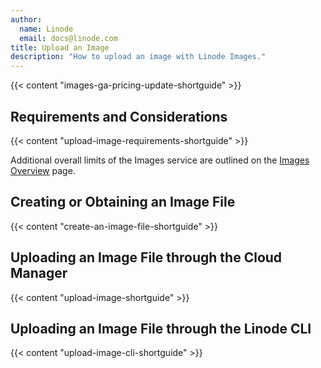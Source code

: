 ```yaml
---
author:
  name: Linode
  email: docs@linode.com
title: Upload an Image
description: "How to upload an image with Linode Images."
---
```


{{< content "images-ga-pricing-update-shortguide" >}}

## Requirements and Considerations

{{< content "upload-image-requirements-shortguide" >}}

Additional overall limits of the Images service are outlined on the [Images Overview](/docs/products/tools/images/#limits) page.

## Creating or Obtaining an Image File

{{< content "create-an-image-file-shortguide" >}}

## Uploading an Image File through the Cloud Manager

{{< content "upload-image-shortguide" >}}

## Uploading an Image File through the Linode CLI

{{< content "upload-image-cli-shortguide" >}}